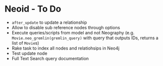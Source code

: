 # Neoid - To Do

* `after_update` to update a relationship
* Allow to disable sub reference nodes through options
* Execute queries/scripts from model and not Neography (e.g. `Movie.neo_gremlin(gremlin_query)` with query that outputs IDs, returns a list of `Movie`s)
* Rake task to index all nodes and relatiohsips in Neo4j
* Test update node
* Full Text Search query documentation